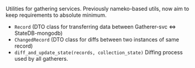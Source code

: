 Utilities for gathering services. Previously nameko-based utils, now aim to keep requirements to absolute minimum.  
 - `Record` (DTO class for transferring data between Gatherer-svc <=> StateDB-mongodb)  
 - `ChangedRecord` (DTO class for diffs between two instances of same record)  
 - `diff_and_update_state(records, collection_state)` Diffing process used by all gatherers.

